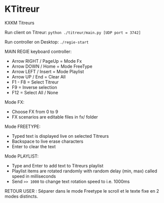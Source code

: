 # KTitreur
KXKM Titreurs

Run client on Titreur:
`python ./titreur/main.py [UDP port = 3742]`

Run controller on Desktop:
`./regie-start`

MAIN REGIE keyboard controller:
- Arrow RIGHT / PageUp  = Mode Fx
- Arrow DOWN  / Home    = Mode FreeType
- Arrow LEFT  / Insert  = Mode Playlist
- Arrow UP    / End     = Clear All
- F1 - F8               = Select Titreur
- F9                    = Inverse selection
- F12                   = Select All / None


Mode FX:
- Choose FX from 0 to 9
- FX scenarios are editable files in fx/ folder

Mode FREETYPE:
- Typed text is displayed live on selected Titreurs
- Backspace to live erase characters
- Enter to clear the text

Mode PLAYLIST:
- Type and Enter to add text to Titreurs playlist
- Playlist items are rotated randomly with random delay (min, max) called speed in milliseconds
- Send `>> 1000` to change text rotation speed to i.e. 1000ms

RETOUR USER : 
Séparer dans le mode Freetype le scroll et le texte fixe en 2 modes distincts. 

